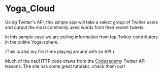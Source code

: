 Yoga_Cloud
====================

Using Twitter's API, this simple app will take a select group of Twitter users and output the most commonly used words from their recent tweets. 

In this sample case we are pulling information from top Twitter contributors in the online Yoga-sphere. 

(This is also my first time playing around with an API.)

Much of the net/HTTP code draws from the [Codecademy](www.codecademy.com) Twitter API lessons. The site has some great tutorials, check them out!